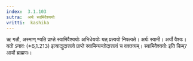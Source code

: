 ```yaml
---
index:  3.1.103
sutra:  अर्यः स्वमिवैश्ययोः
vritti:  kashika 
---
```


ऋ गतौ, अस्माण् ण्यति प्राप्ते स्वामिवैश्ययोः अभिधेययोः यत् प्रत्ययो निपत्यते। अर्यः स्वामी। अर्यो वैश्यः। यतो ऽनावः (*6,1.213) इत्याद्युदात्तत्वे प्राप्ते स्वामिन्यन्तोदात्तत्वं च वक्तव्यम्। स्वामिवैश्ययोः इति किम्? आर्यो ब्राह्मणः।

